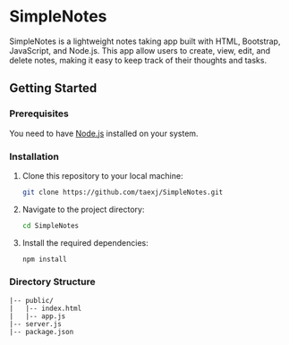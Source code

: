 # SimpleNotes

SimpleNotes is a lightweight notes taking app built with HTML, Bootstrap, JavaScript, and Node.js. This app allow users to create, view, edit, and delete notes, making it easy to keep track of their thoughts and tasks.

## Getting Started

### Prerequisites
You need to have [Node.js](https://nodejs.org/) installed on your system.

### Installation

1. Clone this repository to your local machine:

   ```bash
   git clone https://github.com/taexj/SimpleNotes.git

2. Navigate to the project directory:
   
    ```bash
   cd SimpleNotes

3. Install the required dependencies:

    ```bash
   npm install

### Directory Structure

```SimpleNotes/
|-- public/
|   |-- index.html
|   |-- app.js
|-- server.js
|-- package.json






